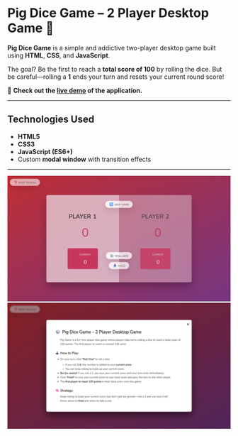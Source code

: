 # Pig Dice Game – 2 Player Desktop Game 🎲

**Pig Dice Game** is a simple and addictive two-player desktop game built using **HTML**, **CSS**, and **JavaScript**.

The goal? Be the first to reach a **total score of 100** by rolling the dice. But be careful—rolling a **1** ends your turn and resets your current round score!

🔗 **Check out the [live demo](https://bahareh-bahrami.github.io/Pig-Game/) of the application.**

---

## Technologies Used

- **HTML5**
- **CSS3**
- **JavaScript (ES6+)**
- Custom **modal window** with transition effects

---

![Game Screenshot](./screenshot1.png)
![Modal Window Screenshot](./screenshot2.png)
